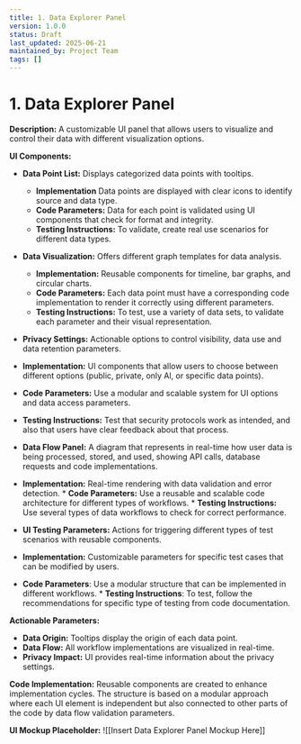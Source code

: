 ```yaml
---
title: 1. Data Explorer Panel
version: 1.0.0
status: Draft
last_updated: 2025-06-21
maintained_by: Project Team
tags: []
---
```


# 1. Data Explorer Panel

**Description:**
A customizable UI panel that allows users to visualize and control their data with different visualization options.

**UI Components:**

*   **Data Point List:** Displays categorized data points with tooltips.
    *  **Implementation** Data points are displayed with clear icons to identify source and data type.
    *  **Code Parameters:** Data for each point is validated using UI components that check for format and integrity.
    *    **Testing Instructions:** To validate, create real use scenarios for different data types.
*   **Data Visualization:** Offers different graph templates for data analysis.
    *   **Implementation:** Reusable components for timeline, bar graphs, and circular charts.
     *  **Code Parameters:** Each data point must have a corresponding code implementation to render it correctly using different parameters.
     *    **Testing Instructions:** To test, use a variety of data sets, to validate each parameter and their visual representation.
*   **Privacy Settings:** Actionable options to control visibility, data use and data retention parameters.
   *  **Implementation:** UI components that allow users to choose between different options (public, private, only Al, or specific data points).
   * **Code Parameters:** Use a modular and scalable system for UI options and data access parameters.
  *  **Testing Instructions:**  Test that security protocols work as intended, and also that users have clear feedback about that process.

*   **Data Flow Panel:** A diagram that represents in real-time how user data is being processed, stored, and used, showing API calls, database requests and code implementations.
   *  **Implementation:** Real-time rendering with data validation and error detection.
    *  **Code Parameters:** Use a reusable and scalable code architecture for different types of workflows.
    * **Testing Instructions:** Use several types of data workflows to check for correct performance.
*   **UI Testing Parameters:** Actions for triggering different types of test scenarios with reusable components.
   *   **Implementation:** Customizable parameters for specific test cases that can be modified by users.
  *  **Code Parameters**: Use a modular structure that can be implemented in different workflows.
    *  **Testing Instructions**: To test, follow the recommendations for specific type of testing from code documentation.

**Actionable Parameters:**

*   **Data Origin:** Tooltips display the origin of each data point.
*   **Data Flow:** All workflow implementations are visualized in real-time.
*   **Privacy Impact:** UI provides real-time information about the privacy settings.

**Code Implementation:**
Reusable components are created to enhance implementation cycles. The structure is based on a modular approach where each UI element is independent but also connected to other parts of the code by data flow validation parameters.

**UI Mockup Placeholder:**
![[Insert Data Explorer Panel Mockup Here]]
